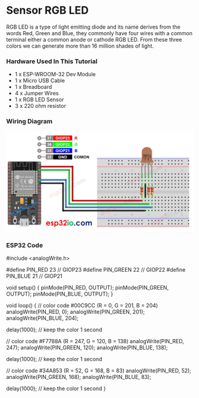 # Sensor RGB LED

RGB LED is a type of light emitting diode and its name derives from the words Red, Green and Blue, they commonly have four wires with a common terminal either a common anode or cathode RGB LED. From these three colors we can generate more than 16 million shades of light.

### Hardware Used In This Tutorial

- 1 x ESP-WROOM-32 Dev Module
- 1 x Micro USB Cable
- 1 x Breadboard
- 4 x Jumper Wires
- 1 x RGB LED Sensor
- 3 x 220 ohm resistor


### Wiring Diagram

![image info](img/esp32-rgb-led-wiring-diagram.jpg)


### ESP32 Code

#include <analogWrite.h>

#define PIN_RED    23 // GIOP23
#define PIN_GREEN  22 // GIOP22
#define PIN_BLUE   21 // GIOP21

void setup() {
  pinMode(PIN_RED,   OUTPUT);
  pinMode(PIN_GREEN, OUTPUT);
  pinMode(PIN_BLUE,  OUTPUT);
}

void loop() {
  // color code #00C9CC (R = 0,   G = 201, B = 204)
  analogWrite(PIN_RED, 0);
  analogWrite(PIN_GREEN, 201);
  analogWrite(PIN_BLUE, 204);

  delay(1000); // keep the color 1 second

  // color code #F7788A (R = 247, G = 120, B = 138)
  analogWrite(PIN_RED,   247);
  analogWrite(PIN_GREEN, 120);
  analogWrite(PIN_BLUE,  138);

  delay(1000); // keep the color 1 second

  // color code #34A853 (R = 52,  G = 168, B = 83)
  analogWrite(PIN_RED,   52);
  analogWrite(PIN_GREEN, 168);
  analogWrite(PIN_BLUE,  83);

  delay(1000); // keep the color 1 second
}
